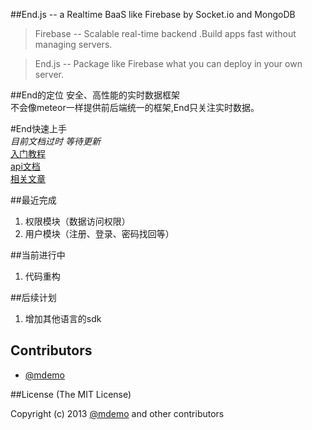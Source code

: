 ##End.js -- a Realtime BaaS like Firebase by Socket.io and MongoDB

>Firebase -- Scalable real-time backend .Build apps fast without managing servers.

>End.js -- Package like Firebase what you can deploy in your own server.

##End的定位
安全、高性能的实时数据框架  
不会像meteor一样提供前后端统一的框架,End只关注实时数据。

#End快速上手  
*目前文档过时 等待更新*  
[入门教程](http://demohi.github.io/2013/04/09/End.js-%E5%85%A5%E9%97%A8/)  
[api文档](http://demohi.github.io/end/index.html#!/api/End)  
[相关文章](http://demohi.github.io/tags/End.js/)

##最近完成  
1. 权限模块（数据访问权限）  
2. 用户模块（注册、登录、密码找回等）  
 
##当前进行中
1. 代码重构

##后续计划
1. 增加其他语言的sdk

## Contributors
* [@mdemo](http://weibo.com/mdemo)


##License
(The MIT License)

Copyright (c) 2013 [@mdemo](http://weibo.com/mdemo) and other contributors
